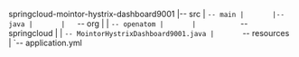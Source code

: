springcloud-mointor-hystrix-dashboard9001
|-- src
|   `-- main
|       |-- java
|       |   `-- org
|       |       `-- openatom
|       |           `-- springcloud
|       |               `-- MointorHystrixDashboard9001.java
|       `-- resources
|           `-- application.yml
